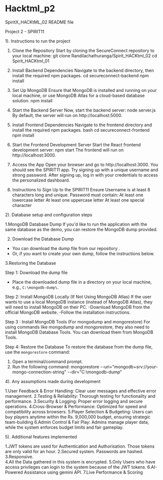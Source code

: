 # Hacktml_p2

SpiritX_HACKtML_02
README file

Project 2 - SPIRIT11 


1).  Instructions to run the project


1. Clone the Repository
Start by cloning the SecureConnect repository to your local machine:
git clone Randilachathuranga/Spirit_HACKtml_02
cd Spirit_HACKtml_01


2. Install Backend Dependencies
Navigate to the backend directory, then install the required npm packages.
cd secureconnect-backend
npm install


3. Set Up MongoDB
Ensure that MongoDB is installed and running on your local machine, or use MongoDB Atlas for a cloud-based database solution.
npm install

4. Start the Backend Server
Now, start the backend server:
node server.js 
By default, the server will run on http://localhost:5000.

5. Install Frontend Dependencies
Navigate to the frontend directory and install the required npm packages.
bash
cd secureconnect-frontend
npm install


6. Start the Frontend Development Server
Start the React frontend development server:
npm start
The frontend will run on http://localhost:3000.


7. Access the App
Open your browser and go to http://localhost:3000.
You should see the SPIRIT11 app.
Try signing up with a unique username and strong password.
After signing up, log in with your credentials to access the personalized dashboard.


8. Instructions to Sign Up to the SPIRIT11
Ensure Username is at least 8 characters long and unique.
Password must contain: 
At least one lowercase letter 
At least one uppercase letter 
At least one special character



2). Database setup and configuration steps

1.MongoDB Database Dump
If you'd like to run the application with the same database as the demo, you can restore the MongoDB dump provided.

2. Download the Database Dump
- You can download the dump file from our repository .
- Or, if you want to create your own dump, follow the instructions below.

3.Restoring the Database

Step 1: Download the dump file
- Place the downloaded dump file in a directory on your local machine, e.g., `C:\mongodb-dump\`.

Step 2: Install MongoDB Locally (If Not Using MongoDB Atlas)
If the user wants to use a local MongoDB instance (instead of MongoDB Atlas), they will need to install MongoDB on their PC.
  -Download MongoDB from the official MongoDB website.
  -Follow the installation instructions.

Step 3 : Install MongoDB Tools (For mongodump and mongorestore)
For using commands like mongodump and mongorestore, they also need to install MongoDB Database Tools. You can download them from MongoDB Tools.

Step 4: Restore the Database
To restore the database from the dump file, use the `mongorestore` command:
1. Open a terminal/command prompt.
2. Run the following command:
   mongorestore --uri="mongodb+srv://your-mongo-connection-string" --dir="C:\mongodb-dump"


4). Any assumptions made during development 


1.User Feedback & Error Handling: Clear user messages and effective error management.
2.Testing & Reliability: Thorough testing for functionality and performance.
3.Security & Logging: Proper error logging and secure operations.
4.Cross-Browser & Performance: Optimized for speed and compatibility across browsers.
5.Player Selection & Budgeting: Users can buy players anytime within the Rs. 9,000,000 budget, ensuring strategic team-building
6.Admin Control & Fair Play: Admins manage player data, while the system enforces budget limits and fair gameplay.


5). Additional features implemented


1.JWT tokens are used for Authentication and Authorisation. Those tokens are only valid for an hour.
2.Secured system. Passwords are hashed.
3.Responsive.  
4.All the Data gathered in this system is encrypted.
5.Only Users who have access privileges can login to the system because of the JWT tokens.
6.AI-Powered Assistance using gemini API.
7.Live Performance & Scoring
